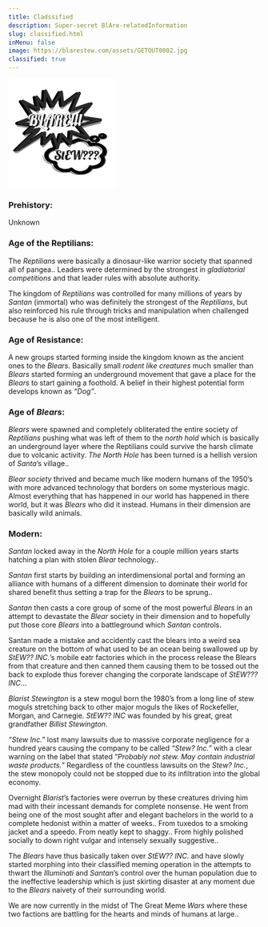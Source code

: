 ```yaml
---
title: Cladssified
description: Super-secret BlAre-relatedInformation
slug: classified.html
inMenu: false
image: https://blarestew.com/assets/GETOUT0002.jpg
classified: true
---
```


![BLARE STEW LOGO](assets/LOGO00001.png)

### Prehistory:
Unknown

### Age of the Reptilians:
The *Reptilians* were basically a dinosaur-like warrior society that spanned all of pangea.. Leaders were determined by the strongest in *gladiatorial competitions* and that leader rules with absolute authority.

The kingdom of *Reptilians* was controlled for many millions of years by *Santan* (immortal) who was definitely the strongest of the *Reptilians*, but also reinforced his rule through tricks and manipulation when challenged because he is also one of the most intelligent.

### Age of Resistance:
A new groups started forming inside the kingdom known as the ancient ones to the *Blears*. Basically small *rodent like creatures* much smaller than *Blears* started forming an underground movement that gave a place for the *Blears* to start gaining a foothold. A belief in their highest potential form develops known as *“Dog”*.

### Age of *Blears*:
 *Blears* were spawned and completely obliterated the entire society of *Reptilians* pushing what was left of them to the *north hold* which is basically an underground layer where the Reptilians could survive the harsh climate due to volcanic activity. *The North Hole* has been turned is a hellish version of *Santa*’s village..

*Blear society* thrived and became much like modern humans of the 1950’s with more advanced technology that borders on some mysterious magic. Almost everything that has happened in our world has happened in there world, but it was *Blears* who did it instead. Humans in their dimension are basically wild animals.

### Modern:
*Santan* locked away in the *North Hole* for a couple million years starts hatching a plan with stolen *Blear* technology..

*Santan* first starts by building an interdimensional portal and forming an alliance with humans of a different dimension to dominate their world for shared benefit thus setting a trap for the *Blears* to be sprung..

*Santan* then casts a core group of some of the most powerful *Blears* in an attempt to devastate the *Blear* society in their dimension and to hopefully put those core *Blears* into a battleground which *Santan* controls.

Santan made a mistake and accidently cast the blears into a weird sea creature on the bottom of what used to be an ocean being swallowed up by *StEW?? INC.*’s mobile eatr factories which in the process release the Blears from that creature and then canned them causing them to be tossed out the back to explode thus forever changing the corporate landscape of *StEW??? INC*...

*Blarist Stewington* is a stew mogul born the 1980’s from a long line of stew moguls stretching back to other major moguls the likes of Rockefeller, Morgan, and Carnegie. *StEW?? INC* was founded by his great, great grandfather *Billist Stewington*.

*“Stew Inc.”* lost many lawsuits due to massive corporate negligence for a hundred years  causing the company to be called *“Stew? Inc.”* with a clear warning on the label that stated “*Probably not stew. May contain industrial waste products.*” Regardless of the countless lawsuits on the *Stew? Inc.*, the stew monopoly could not be stopped due to its infiltration into the global economy.

Overnight *Blarist*’s factories were overrun by these creatures driving him mad with their incessant demands for complete nonsense. He went from being one of the most sought after and elegant bachelors in the world to a complete hedonist within a matter of weeks.. From tuxedos to a smoking jacket and a speedo. From neatly kept to shaggy.. From highly polished socially to down right vulgar and intensely sexually suggestive..

The *Blears* have thus basically taken over *StEW?? INC*. and have slowly started morphing into their classified meming operation in the attempts to thwart the *Illuminati* and *Santan*’s control over the human population due to the ineffective leadership which is just skirting disaster at any moment due to the *Blears* naivety of their surrounding world.

We are now currently in the midst of The Great Meme *Wars* where these two factions are battling for the hearts and minds of humans at large..
